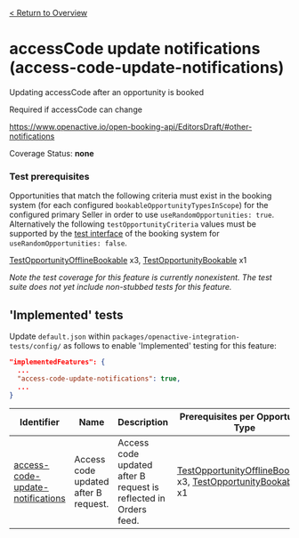 [< Return to Overview](../../README.md)
# accessCode update notifications (access-code-update-notifications)

Updating accessCode after an opportunity is booked

Required if accessCode can change

https://www.openactive.io/open-booking-api/EditorsDraft/#other-notifications

Coverage Status: **none**
### Test prerequisites
Opportunities that match the following criteria must exist in the booking system (for each configured `bookableOpportunityTypesInScope`) for the configured primary Seller in order to use `useRandomOpportunities: true`. Alternatively the following `testOpportunityCriteria` values must be supported by the [test interface](https://openactive.io/test-interface/) of the booking system for `useRandomOpportunities: false`.

[TestOpportunityOfflineBookable](https://openactive.io/test-interface#TestOpportunityOfflineBookable) x3, [TestOpportunityBookable](https://openactive.io/test-interface#TestOpportunityBookable) x1

*Note the test coverage for this feature is currently nonexistent. The test suite does not yet include non-stubbed tests for this feature.*


## 'Implemented' tests

Update `default.json` within `packages/openactive-integration-tests/config/` as follows to enable 'Implemented' testing for this feature:

```json
"implementedFeatures": {
  ...
  "access-code-update-notifications": true,
  ...
}
```

| Identifier | Name | Description | Prerequisites per Opportunity Type |
|------------|------|-------------|---------------|
| [access-code-update-notifications](./implemented/access-code-update-notifications-test.js) | Access code updated after B request. | Access code updated after B request is reflected in Orders feed. | [TestOpportunityOfflineBookable](https://openactive.io/test-interface#TestOpportunityOfflineBookable) x3, [TestOpportunityBookable](https://openactive.io/test-interface#TestOpportunityBookable) x1 |


